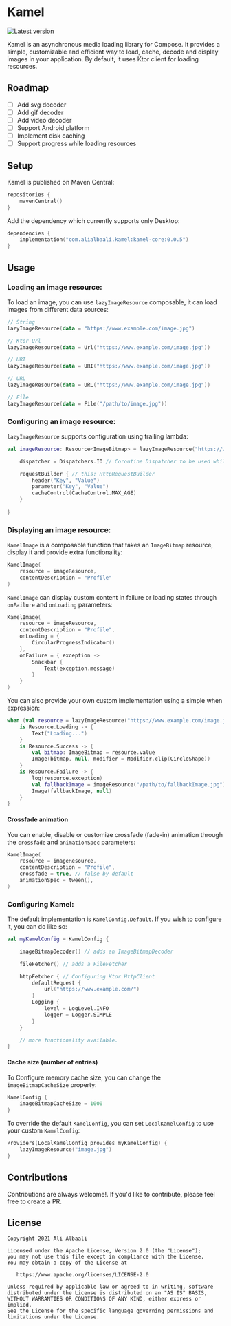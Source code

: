 # Kamel

[![Latest version](https://img.shields.io/github/tag/alialbaali/Kamel.svg?color=B2DFDB)](https://github.com/alialbaali/Kamel/releases)

Kamel is an asynchronous media loading library for Compose. It provides a simple, customizable and efficient way to
load, cache, decode and display images in your application. By default, it uses Ktor client for loading resources.

## Roadmap

- [ ] Add svg decoder
- [ ] Add gif decoder
- [ ] Add video decoder
- [ ] Support Android platform
- [ ] Implement disk caching
- [ ] Support progress while loading resources

## Setup

Kamel is published on Maven Central:

```kotlin
repositories {
    mavenCentral()
}
```

Add the dependency which currently supports only Desktop:

```kotlin
dependencies {
    implementation("com.alialbaali.kamel:kamel-core:0.0.5")
}
```

## Usage

### Loading an image resource:

To load an image, you can use ```lazyImageResource``` composable, it can load images from different data sources:

```kotlin
// String
lazyImageResource(data = "https://www.example.com/image.jpg")

// Ktor Url
lazyImageResource(data = Url("https://www.example.com/image.jpg"))

// URI
lazyImageResource(data = URI("https://www.example.com/image.jpg"))

// URL
lazyImageResource(data = URL("https://www.example.com/image.jpg"))

// File
lazyImageResource(data = File("/path/to/image.jpg"))
```

### Configuring an image resource:

```lazyImageResource``` supports configuration using trailing lambda:

```kotlin
val imageResource: Resource<ImageBitmap> = lazyImageResource("https://www.example.com/image.jpg") {

    dispatcher = Dispatchers.IO // Coroutine Dispatcher to be used while loading.

    requestBuilder { // this: HttpRequestBuilder
        header("Key", "Value")
        parameter("Key", "Value")
        cacheControl(CacheControl.MAX_AGE)
    }
    
}
```

### Displaying an image resource:

```KamelImage``` is a composable function that takes an ```ImageBitmap``` resource, display it and provide extra
functionality:

```kotlin
KamelImage(
    resource = imageResource,
    contentDescription = "Profile"
)
```

```KamelImage``` can display custom content in failure or loading states through ```onFailure``` and ```onLoading```
parameters:

```kotlin
KamelImage(
    resource = imageResource,
    contentDescription = "Profile",
    onLoading = {
        CircularProgressIndicator()
    },
    onFailure = { exception ->
        Snackbar {
            Text(exception.message)
        }
    }
)
```

You can also provide your own custom implementation using a simple when expression:

```kotlin
when (val resource = lazyImageResource("https://www.example.com/image.jpg")) {
    is Resource.Loading -> {
        Text("Loading...")
    }
    is Resource.Success -> {
        val bitmap: ImageBitmap = resource.value
        Image(bitmap, null, modifier = Modifier.clip(CircleShape))
    }
    is Resource.Failure -> {
        log(resource.exception)
        val fallbackImage = imageResource("/path/to/fallbackImage.jpg")
        Image(fallbackImage, null)
    }
}

```

#### Crossfade animation

You can enable, disable or customize crossfade (fade-in) animation through the ```crossfade``` and ```animationSpec```
parameters:

```kotlin
KamelImage(
    resource = imageResource,
    contentDescription = "Profile",
    crossfade = true, // false by default
    animationSpec = tween(),
)
```

### Configuring Kamel:

The default implementation is ```KamelConfig.Default```. If you wish to configure it, you can do like so:

```kotlin
val myKamelConfig = KamelConfig {

    imageBitmapDecoder() // adds an ImageBitmapDecoder

    fileFetcher() // adds a FileFetcher

    httpFetcher { // Configuring Ktor HttpClient
        defaultRequest {
            url("https://www.example.com/")
        }
        Logging {
            level = LogLevel.INFO
            logger = Logger.SIMPLE
        }
    }

    // more functionality available.
}

```

#### Cache size (number of entries)

To Configure memory cache size, you can change the ```imageBitmapCacheSize``` property:

```kotlin
KamelConfig {
    imageBitmapCacheSize = 1000
}
```

To override the default ```KamelConfig```, you can set ```LocalKamelConfig``` to use your custom ```KamelConfig```:

```kotlin
Providers(LocalKamelConfig provides myKamelConfig) {
    lazyImageResource("image.jpg")
}
```

## Contributions

Contributions are always welcome!. If you'd like to contribute, please feel free to create a PR.

## License

```
Copyright 2021 Ali Albaali

Licensed under the Apache License, Version 2.0 (the "License");
you may not use this file except in compliance with the License.
You may obtain a copy of the License at

   https://www.apache.org/licenses/LICENSE-2.0

Unless required by applicable law or agreed to in writing, software
distributed under the License is distributed on an "AS IS" BASIS,
WITHOUT WARRANTIES OR CONDITIONS OF ANY KIND, either express or implied.
See the License for the specific language governing permissions and
limitations under the License.
```